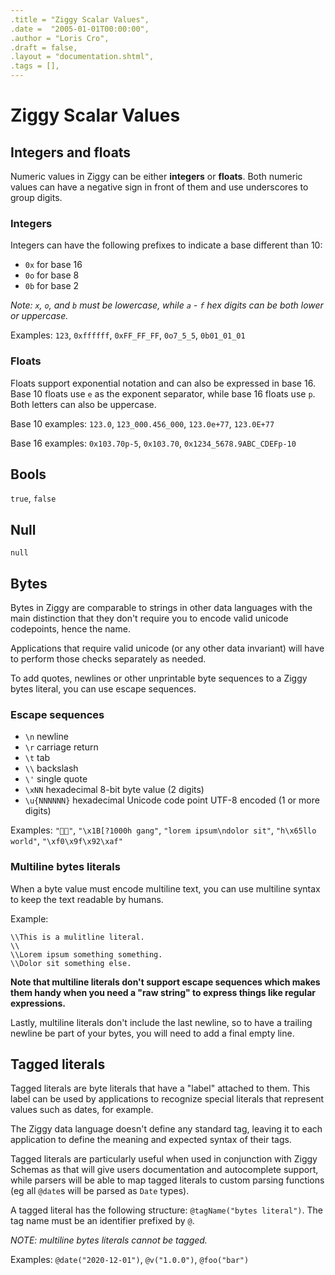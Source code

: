 ```yaml
---
.title = "Ziggy Scalar Values",
.date =  "2005-01-01T00:00:00",
.author = "Loris Cro",
.draft = false,
.layout = "documentation.shtml",
.tags = [],
---
```

# Ziggy Scalar Values

## Integers and floats
Numeric values in Ziggy can be either **integers** or **floats**.
Both numeric values can have a negative sign in front of them and use underscores to group digits.

### Integers
Integers can have the following prefixes to indicate a base different than 10:

- `0x` for base 16
- `0o` for base 8
- `0b` for base 2 

*Note: `x`, `o`, and `b` must be lowercase, while `a` - `f` hex digits can be both lower or uppercase.*

Examples: `123`, `0xffffff`, `0xFF_FF_FF`, `0o7_5_5`, `0b01_01_01` 

### Floats
Floats support exponential notation and can also be expressed in base 16. Base 10 floats use `e` as the exponent separator, while base 16 floats use `p`. Both letters can also be uppercase.

Base 10 examples: `123.0`, `123_000.456_000`, `123.0e+77`, `123.0E+77`

Base 16 examples: `0x103.70p-5`, `0x103.70`, `0x1234_5678.9ABC_CDEFp-10` 

## Bools
`true`, `false`

## Null
`null`

## Bytes
Bytes in Ziggy are comparable to strings in other data languages with the main distinction that they don't require you to encode valid unicode codepoints, hence the name.

Applications that require valid unicode (or any other data invariant) will have to perform those checks separately as needed.

To add quotes, newlines or other unprintable byte sequences to a Ziggy bytes literal, you can use escape sequences.

### Escape sequences
- `\n` newline
- `\r` carriage return
- `\t` tab
- `\\` backslash
- `\'` single quote
- `\xNN` hexadecimal 8-bit byte value (2 digits)
- `\u{NNNNNN}` hexadecimal Unicode code point UTF-8 encoded (1 or more digits)



Examples: `"🧑‍🚀"`, `"\x1B[?1000h gang"`, `"lorem ipsum\ndolor sit"`, `"h\x65llo world"`, `"\xf0\x9f\x92\xaf"`


### Multiline bytes literals
When a byte value must encode multiline text, you can use multiline syntax to keep the text readable by humans.

Example:
```ziggy
\\This is a mulitline literal.
\\
\\Lorem ipsum something something.
\\Dolor sit something else.
```
**Note that multiline literals don't support escape sequences which makes them handy when you need a "raw string" to express things like regular expressions.**

Lastly, multiline literals don't include the last newline, so to have a trailing newline be part of your bytes, you will need to add a final empty line.


## Tagged literals
Tagged literals are byte literals that have a "label" attached to them. This label can be used by applications to recognize special literals that represent values such as dates, for example.

The Ziggy data language doesn't define any standard tag, leaving it to each application to define the meaning and expected syntax of their tags.

Tagged literals are particularly useful when used in conjunction with Ziggy Schemas as that will give users documentation and autocomplete support, while parsers will be able to map tagged literals to custom parsing functions (eg all `@date`s will be parsed as `Date` types).

A tagged literal has the following structure: `@tagName("bytes literal")`. The tag name must be an identifier prefixed by `@`. 


*NOTE: multiline bytes literals cannot be tagged.*

Examples: `@date("2020-12-01")`, `@v("1.0.0")`, `@foo("bar")`

